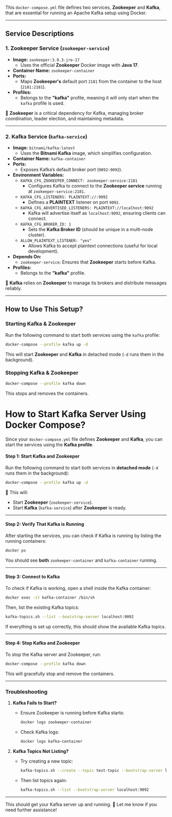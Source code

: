 This `docker-compose.yml` file defines two services, **Zookeeper** and **Kafka**, that are essential for running an Apache Kafka setup using Docker.

---

## **Service Descriptions**

### **1. Zookeeper Service (`zookeeper-service`)**
- **Image:** `zookeeper:3.9.3-jre-17`
    - Uses the official **Zookeeper** Docker image with **Java 17**.
- **Container Name:** `zookeeper-container`
- **Ports:**
    - Maps **Zookeeper's** default port `2181` from the container to the host (`2181:2181`).
- **Profiles:**
    - Belongs to the **"kafka"** profile, meaning it will only start when the `kafka` profile is used.

🔹 **Zookeeper** is a critical dependency for Kafka, managing broker coordination, leader election, and maintaining metadata.

---

### **2. Kafka Service (`kafka-service`)**
- **Image:** `bitnami/kafka:latest`
    - Uses the **Bitnami Kafka** image, which simplifies configuration.
- **Container Name:** `kafka-container`
- **Ports:**
    - Exposes Kafka’s default broker port (`9092:9092`).
- **Environment Variables:**
    - `KAFKA_CFG_ZOOKEEPER_CONNECT: zookeeper-service:2181`
        - Configures Kafka to connect to the **Zookeeper service** running at `zookeeper-service:2181`.
    - `KAFKA_CFG_LISTENERS: PLAINTEXT://:9092`
        - Defines a **PLAINTEXT** listener on port `9092`.
    - `KAFKA_CFG_ADVERTISED_LISTENERS: PLAINTEXT://localhost:9092`
        - Kafka will advertise itself as `localhost:9092`, ensuring clients can connect.
    - `KAFKA_CFG_BROKER_ID: 1`
        - Sets the **Kafka Broker ID** (should be unique in a multi-node cluster).
    - `ALLOW_PLAINTEXT_LISTENER: "yes"`
        - Allows Kafka to accept plaintext connections (useful for local development).
- **Depends On:**
    - `zookeeper-service`: Ensures that **Zookeeper** starts before Kafka.
- **Profiles:**
    - Belongs to the **"kafka"** profile.

🔹 **Kafka** relies on **Zookeeper** to manage its brokers and distribute messages reliably.

---

## **How to Use This Setup?**
### **Starting Kafka & Zookeeper**
Run the following command to start both services using the `kafka` profile:
```sh
docker-compose --profile kafka up -d
```
This will start **Zookeeper** and **Kafka** in detached mode (`-d` runs them in the background).

### **Stopping Kafka & Zookeeper**
```sh
docker-compose --profile kafka down
```
This stops and removes the containers.

# **How to Start Kafka Server Using Docker Compose?**

Since your `docker-compose.yml` file defines **Zookeeper** and **Kafka**, you can start the services using the **Kafka profile**.

#### **Step 1: Start Kafka and Zookeeper**
Run the following command to start both services in **detached mode** (`-d` runs them in the background):
```sh
docker-compose --profile kafka up -d
```
🔹 This will:
- Start **Zookeeper** (`zookeeper-service`).
- Start **Kafka** (`kafka-service`) after **Zookeeper** is ready.

---

#### **Step 2: Verify That Kafka is Running**
After starting the services, you can check if Kafka is running by listing the running containers:
```sh
docker ps
```
You should see **both** `zookeeper-container` and `kafka-container` running.

---

#### **Step 3: Connect to Kafka**
To check if Kafka is working, open a shell inside the Kafka container:
```sh
docker exec -it kafka-container /bin/sh
```
Then, list the existing Kafka topics:
```sh
kafka-topics.sh --list --bootstrap-server localhost:9092
```
If everything is set up correctly, this should show the available Kafka topics.

---

#### **Step 4: Stop Kafka and Zookeeper**
To stop the Kafka server and Zookeeper, run:
```sh
docker-compose --profile kafka down
```
This will gracefully stop and remove the containers.

---

### **Troubleshooting**
1. **Kafka Fails to Start?**
    - Ensure Zookeeper is running before Kafka starts:
      ```sh
      docker logs zookeeper-container
      ```
    - Check Kafka logs:
      ```sh
      docker logs kafka-container
      ```

2. **Kafka Topics Not Listing?**
    - Try creating a new topic:
      ```sh
      kafka-topics.sh --create --topic test-topic --bootstrap-server localhost:9092 --partitions 1 --replication-factor 1
      ```
    - Then list topics again:
      ```sh
      kafka-topics.sh --list --bootstrap-server localhost:9092
      ```

---

This should get your Kafka server up and running. 🚀 Let me know if you need further assistance!